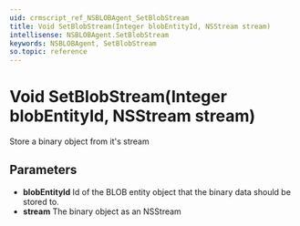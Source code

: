 ```yaml
---
uid: crmscript_ref_NSBLOBAgent_SetBlobStream
title: Void SetBlobStream(Integer blobEntityId, NSStream stream)
intellisense: NSBLOBAgent.SetBlobStream
keywords: NSBLOBAgent, SetBlobStream
so.topic: reference
---
```


# Void SetBlobStream(Integer blobEntityId, NSStream stream)

Store a binary object from it's stream

## Parameters

* **blobEntityId** Id of the BLOB entity object that the binary data should be stored to.
* **stream** The binary object as an NSStream
